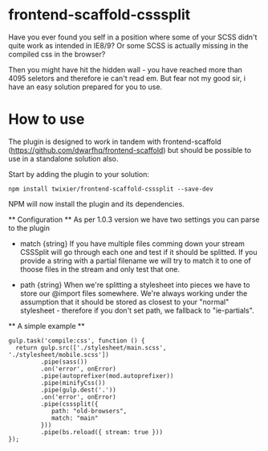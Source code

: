 # frontend-scaffold-csssplit
Have you ever found you self in a position where some of your SCSS didn't quite work as intended in IE8/9? Or some SCSS is actually missing in the compiled css in the browser?

Then you might have hit the hidden wall - you have reached more than 4095 seletors and therefore ie can't read em. 
But fear not my good sir, i have an easy solution prepared for you to use. 

# How to use
The plugin is designed to work in tandem with frontend-scaffold (https://github.com/dwarfhq/frontend-scaffold) but should be possible to use in a standalone solution also.

Start by adding the plugin to your solution:
```
npm install twixier/frontend-scaffold-csssplit --save-dev
```

NPM will now install the plugin and its dependencies.

** Configuration **
As per 1.0.3 version we have two settings you can parse to the plugin
- match {string}
If you have multiple files comming down your stream CSSSplit will go through each one and test if it should be splitted. If you provide a string with a partial filename we will try to match it to one of thoose files in the stream and only test that one.

- path {string} 
When we're splitting a stylesheet into pieces we have to store our @import files somewhere. We're always working under the assumption that it should be stored as closest to your "normal" stylesheet - therefore if you don't set path, we fallback to "ie-partials".

** A simple example ** 
```
gulp.task('compile:css', function () {
  return gulp.src(['./stylesheet/main.scss', './stylesheet/mobile.scss'])
         .pipe(sass())
         .on('error', onError)
         .pipe(autoprefixer(mod.autoprefixer))
         .pipe(minifyCss())
         .pipe(gulp.dest('.'))
         .on('error', onError)
         .pipe(csssplit({
            path: "old-browsers",
            match: "main"
         }))
         .pipe(bs.reload({ stream: true }))
});
```
